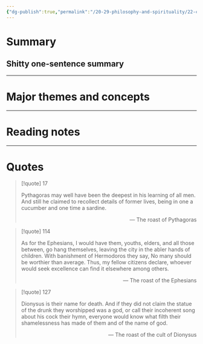 ```yaml
---
{"dg-publish":true,"permalink":"/20-29-philosophy-and-spirituality/22-classical/22-01-pre-socratics-c-600-300s-bc/heraclitus-fragments-c-500s-bc/","tags":[" #philosophy/ancient"," #philosophy/heraclitus"," #philosophy/justice"]}
---
```



# Summary

## Shitty one-sentence summary

---
# Major themes and concepts

---
# Reading notes

---
# Quotes

> [!quote] 
> 17
> 
> Pythagoras may well have been 
> the deepest in his learning of all men.
> And still he claimed to recollect 
> details of former lives, 
> being in one a cucumber 
> and one time a sardine.
> <footer style="text-align: right;">— The roast of Pythagoras</footer>

> [!quote] 
> 114
> 
> As for the Ephesians,
> I would have them, youths,
> elders, and all those between, 
> go hang themselves, leaving the city
> in the abler hands of children.
> With banishment of Hermodoros
> they say, No many should be 
> worthier than average. Thus,
> my fellow citizens declare,
> whoever would seek excellence can find it
> elsewhere among others.
> <footer style="text-align: right;">— The roast of the Ephesians</footer>

> [!quote] 
> 127
> 
> Dionysus is their name for death. 
> And if they did not claim
> the statue of the drunk 
> they worshipped was a god,
> or call their incoherent song 
> about his cock their hymn,
> everyone would know 
> what filth their shamelessness 
> has made of them 
> and of the name of god.
> <footer style="text-align: right;">— The roast of the cult of Dionysus</footer>
